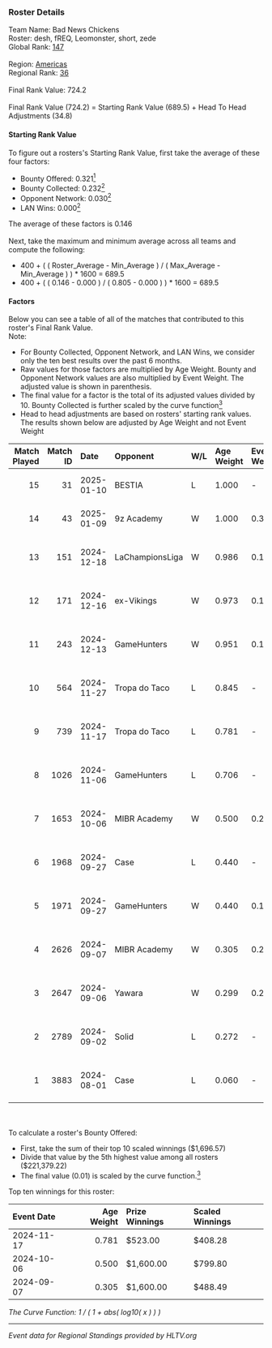 ### Roster Details<br />
Team Name: Bad News Chickens<br />
Roster: desh, fREQ, Leomonster, short, zede<br />
Global Rank: [147](../../standings_global_2025_01_20.md)<br />
<br />
Region: [Americas]( ../../standings_americas_2025_01_20.md)<br />
Regional Rank: [36]( ../../standings_americas_2025_01_20.md)<br />
<br />
Final Rank Value:  724.2<br />
<br />
Final Rank Value (724.2) = Starting Rank Value (689.5) + Head To Head Adjustments (34.8)<br />

#### Starting Rank Value<br />
To figure out a rosters's Starting Rank Value, first take the average of these four factors:<br />
- Bounty Offered: 0.321[<sup>1</sup>](#table2)
- Bounty Collected: 0.232[<sup>2</sup>](#table1)
- Opponent Network: 0.030[<sup>2</sup>](#table1)
- LAN Wins: 0.000[<sup>2</sup>](#table1)

The average of these factors is 0.146<br />
<br />
Next, take the maximum and minimum average across all teams and compute the following:<br />
- 400 + ( ( Roster_Average - Min_Average ) / ( Max_Average - Min_Average ) ) * 1600 = 689.5
- 400 + ( ( 0.146 - 0.000 ) / ( 0.805 - 0.000 ) ) * 1600 = 689.5


#### Factors<br />
Below you can see a table of all of the matches that contributed to this roster's Final Rank Value.<br />
Note:<br />

- For Bounty Collected, Opponent Network, and LAN Wins, we consider only the ten best results over the past 6 months.
- Raw values for those factors are multiplied by Age Weight. Bounty and Opponent Network values are also multiplied by Event Weight. The adjusted value is shown in parenthesis.
- The final value for a factor is the total of its adjusted values divided by 10. Bounty Collected is further scaled by the curve function[<sup>3</sup>](#curveFunction)
- Head to head adjustments are based on rosters' starting rank values. The results shown below are adjusted by Age Weight and not Event Weight
<span id="table1"></span><br />


| Match Played | Match ID | Date       | Opponent        | W/L | Age Weight | Event Weight | Bounty Collected | Opponent Network | LAN Wins  | H2H Adj. | Roster                                |
| -: | -: | :- | :- | :- | :- | :- | :- | :- | :- | -: | :- |
|           15 |       31 | 2025-01-10 | BESTIA          | L   | 1.000      | -            | -                | -                | -         |    -2.95 | desh, fREQ, Leomonster, short, zede   |
|           14 |       43 | 2025-01-09 | 9z Academy      | W   | 1.000      | 0.384        | 0.000 (0.000)    | 0.267 (0.103)    | 0 (0.000) |     8.87 | desh, fREQ, Leomonster, short, zede   |
|           13 |      151 | 2024-12-18 | LaChampionsLiga | W   | 0.986      | 0.143        | 0.009 (0.001)    | 0.125 (0.018)    | 0 (0.000) |    11.31 | Alisson, desh, Leomonster, short, skr |
|           12 |      171 | 2024-12-16 | ex-Vikings      | W   | 0.973      | 0.143        | 0.015 (0.002)    | 0.331 (0.046)    | 0 (0.000) |    16.54 | Alisson, desh, Leomonster, short, skr |
|           11 |      243 | 2024-12-13 | GameHunters     | W   | 0.951      | 0.143        | 0.002 (0.000)    | 0.335 (0.046)    | 0 (0.000) |    16.27 | Alisson, desh, Leomonster, short, skr |
|           10 |      564 | 2024-11-27 | Tropa do Taco   | L   | 0.845      | -            | -                | -                | -         |    -8.85 | Alisson, desh, Leomonster, short, skr |
|            9 |      739 | 2024-11-17 | Tropa do Taco   | L   | 0.781      | -            | -                | -                | -         |    -9.63 | Alisson, desh, Leomonster, short, skr |
|            8 |     1026 | 2024-11-06 | GameHunters     | L   | 0.706      | -            | -                | -                | -         |   -10.83 | Alisson, desh, Leomonster, short, skr |
|            7 |     1653 | 2024-10-06 | MIBR Academy    | W   | 0.500      | 0.270        | 0.003 (0.000)    | 0.195 (0.026)    | 0 (0.000) |     7.13 | Alisson, desh, Leomonster, short, skr |
|            6 |     1968 | 2024-09-27 | Case            | L   | 0.440      | -            | -                | -                | -         |    -5.87 | Alisson, desh, Leomonster, short, skr |
|            5 |     1971 | 2024-09-27 | GameHunters     | W   | 0.440      | 0.143        | 0.002 (0.000)    | 0.335 (0.021)    | 0 (0.000) |     6.62 | Alisson, desh, Leomonster, short, skr |
|            4 |     2626 | 2024-09-07 | MIBR Academy    | W   | 0.305      | 0.270        | 0.003 (0.000)    | 0.195 (0.016)    | 0 (0.000) |     4.52 | Alisson, desh, Leomonster, short, skr |
|            3 |     2647 | 2024-09-06 | Yawara          | W   | 0.299      | 0.270        | 0.005 (0.000)    | 0.268 (0.022)    | 0 (0.000) |     4.59 | Alisson, desh, Leomonster, short, skr |
|            2 |     2789 | 2024-09-02 | Solid           | L   | 0.272      | -            | -                | -                | -         |    -2.10 | Alisson, desh, Leomonster, short, skr |
|            1 |     3883 | 2024-08-01 | Case            | L   | 0.060      | -            | -                | -                | -         |    -0.81 | Alisson, desh, Leomonster, short, skr |

<br />
<span id="table2"></span><br />
To calculate a roster's Bounty Offered:<br />

- First, take the sum of their top 10 scaled winnings ($1,696.57)
- Divide that value by the 5th highest value among all rosters ($221,379.22)
- The final value (0.01) is scaled by the curve function.[<sup>3</sup>](#curveFunction)

Top ten winnings for this roster:<br />

| Event Date | Age Weight | Prize Winnings | Scaled Winnings |
| :- | -: | :- | :- |
| 2024-11-17 |      0.781 | $523.00        | $408.28         |
| 2024-10-06 |      0.500 | $1,600.00      | $799.80         |
| 2024-09-07 |      0.305 | $1,600.00      | $488.49         |


<span id="curveFunction"></span>_The Curve Function: 1 / ( 1 + abs( log10( x ) ) )_<br />

---
_Event data for Regional Standings provided by HLTV.org_<br />
